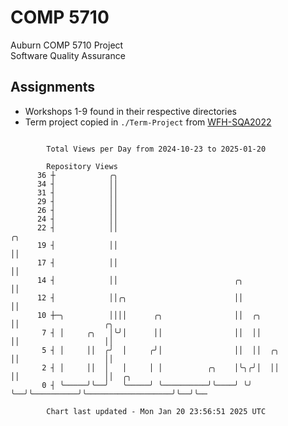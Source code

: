 # COMP 5710
Auburn COMP 5710 Project  
Software Quality Assurance

## Assignments
- Workshops 1-9 found in their respective directories
- Term project copied in `./Term-Project` from [WFH-SQA2022](https://github.com/wumphlett/WFH-SQA2022-AUBURN)

```

        Total Views per Day from 2024-10-23 to 2025-01-20

        Repository Views
      36 ┼            ╭╮
      34 ┤            ││
      31 ┤            ││
      29 ┤            ││
      26 ┤            ││
      24 ┤            ││
      22 ┤            ││                                              ╭╮
      19 ┤            ││                                              ││
      17 ┤            ││                                              ││
      14 ┤            ││                          ╭╮                  ││
      12 ┤            ││╭╮                        ││                  ││
      10 ┼─╮          ││││      ╭╮                ││  ╭╮              ││                   ╭╮
       7 ┤ │     ╭╮   │╰╯│      ││                ││  ││              ││                   ││
       5 ┤ │     ││  ╭╯  │     ╭╯│                ││  ││  ╭╮          ││                   ││
       2 ┤ │     ││  │   │     │ │          ╭╮    │╰╮╭╯│  ││          ││                   ││  ╭╮
       0 ┤ ╰─────╯╰──╯   ╰─────╯ ╰──────────╯╰────╯ ╰╯ ╰──╯╰──────────╯╰───────────────────╯╰──╯╰──

        Chart last updated - Mon Jan 20 23:56:51 2025 UTC
        
```
